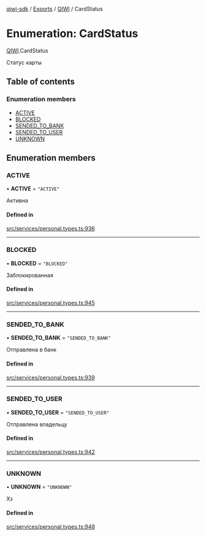 [qiwi-sdk](../README.md) / [Exports](../modules.md) / [QIWI](../modules/QIWI.md) / CardStatus

# Enumeration: CardStatus

[QIWI](../modules/QIWI.md).CardStatus

Статус карты

## Table of contents

### Enumeration members

- [ACTIVE](QIWI.CardStatus.md#active)
- [BLOCKED](QIWI.CardStatus.md#blocked)
- [SENDED\_TO\_BANK](QIWI.CardStatus.md#sended_to_bank)
- [SENDED\_TO\_USER](QIWI.CardStatus.md#sended_to_user)
- [UNKNOWN](QIWI.CardStatus.md#unknown)

## Enumeration members

### ACTIVE

• **ACTIVE** = `"ACTIVE"`

Активна

#### Defined in

[src/services/personal.types.ts:936](https://github.com/AlexXanderGrib/node-qiwi-sdk/blob/074077c/src/services/personal.types.ts#L936)

___

### BLOCKED

• **BLOCKED** = `"BLOCKED"`

Заблокированная

#### Defined in

[src/services/personal.types.ts:945](https://github.com/AlexXanderGrib/node-qiwi-sdk/blob/074077c/src/services/personal.types.ts#L945)

___

### SENDED\_TO\_BANK

• **SENDED\_TO\_BANK** = `"SENDED_TO_BANK"`

Отправлена в банк

#### Defined in

[src/services/personal.types.ts:939](https://github.com/AlexXanderGrib/node-qiwi-sdk/blob/074077c/src/services/personal.types.ts#L939)

___

### SENDED\_TO\_USER

• **SENDED\_TO\_USER** = `"SENDED_TO_USER"`

Отправлена владельцу

#### Defined in

[src/services/personal.types.ts:942](https://github.com/AlexXanderGrib/node-qiwi-sdk/blob/074077c/src/services/personal.types.ts#L942)

___

### UNKNOWN

• **UNKNOWN** = `"UNKNOWN"`

Хз

#### Defined in

[src/services/personal.types.ts:948](https://github.com/AlexXanderGrib/node-qiwi-sdk/blob/074077c/src/services/personal.types.ts#L948)
